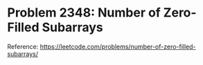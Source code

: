 # Problem 2348: Number of Zero-Filled Subarrays

Reference: https://leetcode.com/problems/number-of-zero-filled-subarrays/